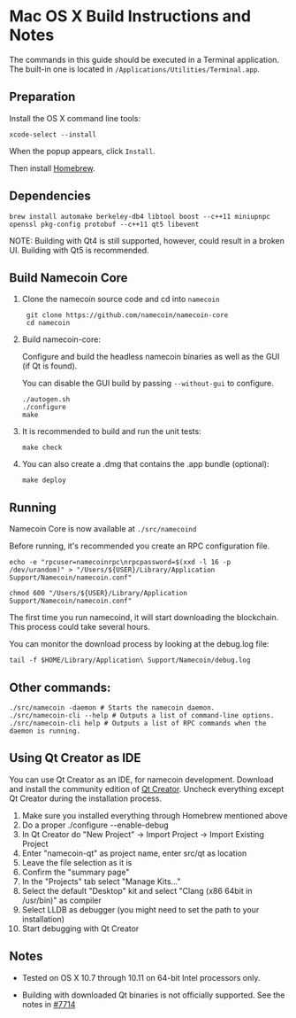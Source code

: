 Mac OS X Build Instructions and Notes
====================================
The commands in this guide should be executed in a Terminal application.
The built-in one is located in `/Applications/Utilities/Terminal.app`.

Preparation
-----------
Install the OS X command line tools:

`xcode-select --install`

When the popup appears, click `Install`.

Then install [Homebrew](http://brew.sh).

Dependencies
----------------------

    brew install automake berkeley-db4 libtool boost --c++11 miniupnpc openssl pkg-config protobuf --c++11 qt5 libevent

NOTE: Building with Qt4 is still supported, however, could result in a broken UI. Building with Qt5 is recommended.

Build Namecoin Core
------------------------

1. Clone the namecoin source code and cd into `namecoin`

        git clone https://github.com/namecoin/namecoin-core
        cd namecoin

2.  Build namecoin-core:

    Configure and build the headless namecoin binaries as well as the GUI (if Qt is found).

    You can disable the GUI build by passing `--without-gui` to configure.

        ./autogen.sh
        ./configure
        make

3.  It is recommended to build and run the unit tests:

        make check

4.  You can also create a .dmg that contains the .app bundle (optional):

        make deploy

Running
-------

Namecoin Core is now available at `./src/namecoind`

Before running, it's recommended you create an RPC configuration file.

    echo -e "rpcuser=namecoinrpc\nrpcpassword=$(xxd -l 16 -p /dev/urandom)" > "/Users/${USER}/Library/Application Support/Namecoin/namecoin.conf"

    chmod 600 "/Users/${USER}/Library/Application Support/Namecoin/namecoin.conf"

The first time you run namecoind, it will start downloading the blockchain. This process could take several hours.

You can monitor the download process by looking at the debug.log file:

    tail -f $HOME/Library/Application\ Support/Namecoin/debug.log

Other commands:
-------

    ./src/namecoin -daemon # Starts the namecoin daemon.
    ./src/namecoin-cli --help # Outputs a list of command-line options.
    ./src/namecoin-cli help # Outputs a list of RPC commands when the daemon is running.

Using Qt Creator as IDE
------------------------
You can use Qt Creator as an IDE, for namecoin development.
Download and install the community edition of [Qt Creator](https://www.qt.io/download/).
Uncheck everything except Qt Creator during the installation process.

1. Make sure you installed everything through Homebrew mentioned above
2. Do a proper ./configure --enable-debug
3. In Qt Creator do "New Project" -> Import Project -> Import Existing Project
4. Enter "namecoin-qt" as project name, enter src/qt as location
5. Leave the file selection as it is
6. Confirm the "summary page"
7. In the "Projects" tab select "Manage Kits..."
8. Select the default "Desktop" kit and select "Clang (x86 64bit in /usr/bin)" as compiler
9. Select LLDB as debugger (you might need to set the path to your installation)
10. Start debugging with Qt Creator

Notes
-----

* Tested on OS X 10.7 through 10.11 on 64-bit Intel processors only.

* Building with downloaded Qt binaries is not officially supported. See the notes in [#7714](https://github.com/bitcoin/bitcoin/issues/7714)
